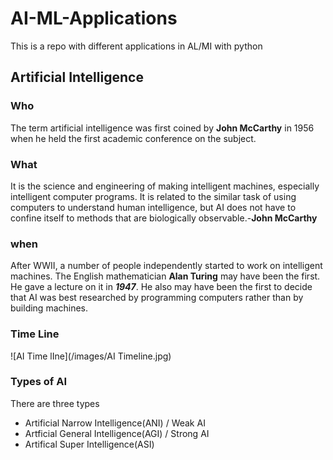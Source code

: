 # AI-ML-Applications
This is a repo with different applications in AL/MI with python

## Artificial Intelligence

### Who
The term artificial intelligence was first coined by **John McCarthy** in 1956 when he held the first academic conference on the subject.

### What

It is the science and engineering of making intelligent machines, especially intelligent computer programs. It is related to the similar task of using computers to understand human intelligence, but AI does not have to confine itself to methods that are biologically observable.-**John McCarthy**

### when 
After WWII, a number of people independently started to work on intelligent machines. The English mathematician **Alan Turing** may have
been the first. He gave a lecture on it in ***1947***. He also may have been the first to decide that AI was best researched by programming computers rather than by building machines.

### Time Line 
![AI Time lIne](/images/AI Timeline.jpg)

### Types of AI
There are three types
- Artificial Narrow Intelligence(ANI) / Weak AI
- Artficial General Intelligence(AGI) / Strong AI
- Artifical Super Intelligence(ASI)
                                                                                                           
